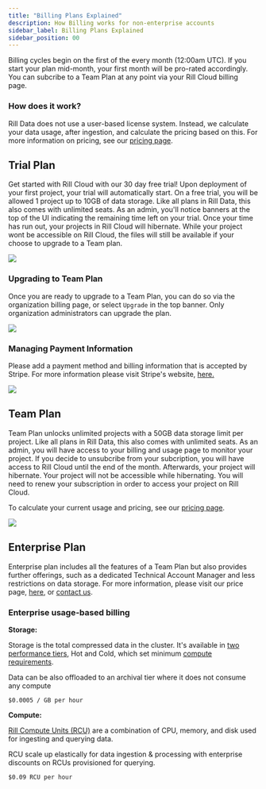 ```yaml
---
title: "Billing Plans Explained"
description: How Billing works for non-enterprise accounts
sidebar_label: Billing Plans Explained
sidebar_position: 00
---
```


Billing cycles begin on the first of the every month (12:00am UTC). If you start your plan mid-month, your first month will be pro-rated accordingly. You can subcribe to a Team Plan at any point via your Rill Cloud billing page. 


### How does it work? 
Rill Data does not use a user-based license system. Instead, we calculate your data usage, after ingestion, and calculate the pricing based on this. For more information on pricing, see our [pricing page](https://www.rilldata.com/pricing). 


## Trial Plan

Get started with Rill Cloud with our 30 day free trial! Upon deployment of your first project, your trial will automatically start.  On a free trial, you will be allowed 1 project up to 10GB of data storage.  Like all plans in Rill Data, this also comes with unlimited seats. As an admin, you'll notice banners at the top of the UI indicating the remaining time left on your trial. Once your time has run out, your projects in Rill Cloud will hibernate. While your project wont be accessible on Rill Cloud, the files will still be available if your choose to upgrade to a Team plan.

<img src = '/img/manage/billing/deploy-project.png' class='rounded-gif' />
<br />


### Upgrading to Team Plan
Once you are ready to upgrade to a Team Plan, you can do so via the organization billing page, or select `Upgrade` in the top banner. Only organization administrators can upgrade the plan.

<img src = '/img/manage/billing/team-plan.png' class='rounded-gif' />
<br />


### Managing Payment Information

Please add a payment method and billing information that is accepted by Stripe. For more information please visit Stripe's website, [here.](https://docs.stripe.com/payments/payment-methods/overview)

<img src = '/img/manage/billing/stripe.png' class='rounded-gif' />
<br />


## Team Plan

Team Plan unlocks unlimited projects with a 50GB data storage limit per project. Like all plans in Rill Data, this also comes with unlimited seats. As an admin, you will have access to your billing and usage page to monitor your project. If you decide to unsubcribe from your subcription, you will have access to Rill Cloud until the end of the month. Afterwards, your project will hibernate.
Your project will not be accessible while hibernating. You will need to renew your subscription in order to access your project on Rill Cloud. 

To calculate your current usage and pricing, see our [pricing page](https://www.rilldata.com/pricing). 

<img src = '/img/manage/billing/team-plan2.png' class='rounded-gif' />
<br />



## Enterprise Plan

Enterprise plan includes all the features of a Team Plan but also provides further offerings, such as a dedicated Technical Account Manager and less restrictions on data storage. For more information, please visit our price page, [here](https://www.rilldata.com/pricing), or [contact us](../../contact).

### Enterprise usage-based billing

**Storage:**

Storage is the total compressed data in the cluster. It's available in [two performance tiers](/other/FAQ#what-are-the-compute-requirements-for-each-performance-tier), Hot and Cold, which set minimum [compute requirements](/other/FAQ#what-are-the-compute-requirements-for-data-processing).

Data can be also offloaded to an archival tier where it does not consume any compute

`$0.0005 / GB per hour`


**Compute:**

[Rill Compute Units (RCU)](/other/FAQ#what-is-a-rill-compute-unit-rcu) are a combination of CPU, memory, and disk used for ingesting and querying data.

RCU scale up elastically for data ingestion & processing with enterprise discounts on RCUs provisioned for querying.

`$0.09 RCU per hour`